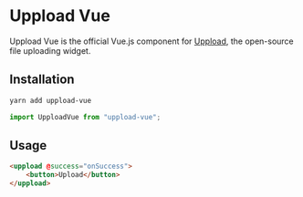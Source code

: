# Uppload Vue

Uppload Vue is the official Vue.js component for [Uppload](https://github.com/elninotech/uppload), the open-source file uploading widget.

## Installation

```bash
yarn add uppload-vue
```

```js
import UpploadVue from "uppload-vue";
```

## Usage

```html
<uppload @success="onSuccess">
    <button>Upload</button>
</uppload>
```